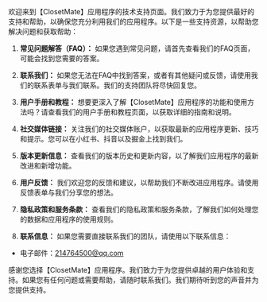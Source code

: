 欢迎来到【ClosetMate】应用程序的技术支持页面。我们致力于为您提供最好的支持和帮助，以确保您充分利用我们的应用程序。以下是一些支持资源，以帮助您解决问题和获取帮助：

1. **常见问题解答（FAQ）：** 如果您遇到常见问题，请首先查看我们的FAQ页面，可能会找到您需要的答案。

2. **联系我们：** 如果您无法在FAQ中找到答案，或者有其他疑问或反馈，请使用我们的联系表单与我们联系。我们的支持团队将尽快回复您。

3. **用户手册和教程：** 想要更深入了解【ClosetMate】应用程序的功能和使用方法吗？请查看我们的用户手册和教程页面，以获取详细的指南和说明。

4. **社交媒体链接：** 关注我们的社交媒体账户，以获取最新的应用程序更新、技巧和提示。您可以在小红书、抖音以及掘金上找到我们。

5. **版本更新信息：** 查看我们的版本历史和更新内容，以了解我们应用程序的最新改进和新增功能。

6. **用户反馈：** 我们欢迎您的反馈和建议，以帮助我们不断改进应用程序。请使用反馈表单与我们分享您的想法。

7. **隐私政策和服务条款：** 查看我们的隐私政策和服务条款，了解我们如何处理您的数据和应用程序的使用规则。

8. **联系信息：** 如果您需要直接联系我们的团队，请使用以下联系信息：
- 电子邮件：214764500@qq.com

感谢您选择【ClosetMate】应用程序。我们致力于为您提供卓越的用户体验和支持。如果您有任何问题或需要帮助，请随时联系我们。我们期待听到您的声音并为您提供支持。